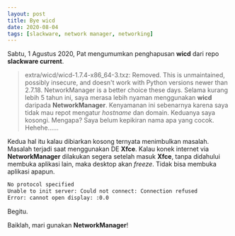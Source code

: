 ```yaml
---
layout: post
title: Bye wicd
date: 2020-08-04
tags: [slackware, network manager, networking]
---
```

Sabtu, 1 Agustus 2020, Pat mengumumkan penghapusan **wicd** dari repo **slackware current**.
> extra/wicd/wicd-1.7.4-x86\_64-3.txz:  Removed.
>   This is unmaintained, possibly insecure, and doesn't work with Python
>   versions newer than 2.7.18. NetworkManager is a better choice these days.
Selama kurang lebih 5 tahun ini, saya merasa lebih nyaman menggunakan **wicd** daripada **NetworkManager**. Kenyamanan ini sebenarnya karena saya tidak mau repot mengatur _hostname_ dan domain. Keduanya saya kosongi. Mengapa? Saya belum kepikiran nama apa yang cocok. Hehehe...... 

Kedua hal itu kalau dibiarkan kosong ternyata menimbulkan masalah. Masalah terjadi saat menggunakan DE **Xfce**. Kalau konek internet via **NetworkManager** dilakukan segera setelah masuk **Xfce**, tanpa didahului membuka aplikasi lain, maka desktop akan _freeze_. Tidak bisa membuka aplikasi apapun.
```bash
No protocol specified
Unable to init server: Could not connect: Connection refused
Error: cannot open display: :0.0
```
Begitu.

Baiklah, mari gunakan **NetworkManager**! 
